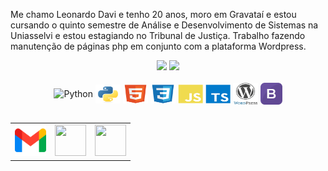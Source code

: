 Me chamo Leonardo Davi e tenho 20 anos, moro em Gravataí e estou cursando o quinto semestre de Análise e Desenvolvimento de Sistemas na Uniasselvi e estou estagiando no Tribunal de Justiça.
Trabalho fazendo manutenção de páginas php em conjunto com a plataforma Wordpress.

<div align="center">
  <img height="150em" src="https://github-readme-stats.vercel.app/api?username=ldnrodrigues&show_icons=true&theme=algolia"/>
  <img height="110em" src="https://github-readme-stats.vercel.app/api/top-langs/?username=ldnrodrigues&layout=compact&langs_count=16&theme=algolia"/>
</div>

<div align="center" inline_block"><br>
  <img align="center" alt="Python" height="30" width="40" src="https://raw.githubusercontent.com/devicons/devicon/master/icons/python/python-original.svg](https://github.com/devicons/devicon/blob/master/icons/react/react-original.svg)">
  <img align="center" alt="Python" height="30" width="40" src="https://raw.githubusercontent.com/devicons/devicon/master/icons/python/python-original.svg">
  <img align="center" alt="HTML" height="30" width="40" src="https://raw.githubusercontent.com/devicons/devicon/master/icons/html5/html5-original.svg">
  <img align="center" alt="CSS" height="30" width="40" src="https://raw.githubusercontent.com/devicons/devicon/master/icons/css3/css3-original.svg">
  <img align="center" alt="Js" height="30" width="40" src="https://raw.githubusercontent.com/devicons/devicon/master/icons/javascript/javascript-plain.svg">
  <img align="center" alt="Ts" height="30" width="40" src="https://raw.githubusercontent.com/devicons/devicon/master/icons/typescript/typescript-plain.svg">
  <img align="center" alt="WP" height="35" width="40" src= "https://github.com/devicons/devicon/blob/master/icons/wordpress/wordpress-original.svg">
  <img align="center" alt="Bootstrap" height="35" width="35" src="Ícones/bootstrap.png" >
</div>

  ##

<div>
    <table border: 0; align="center">
      <tr>
        <td align="center"><a href="mailto:leonardonr@gmail.com"><img height="50" width="50" src="Ícones/Gmail Icon.png" target="_blank"></td>
        <td align="center"><a href="https://www.linkedin.com/in/leonardo-rodrigues/" target="_blank"><img height="50" width="50" src="Ícones/LinkedIn Icon.png" target="_blank"></td>
        <td align="center"><a href="https://instagram.com/leozin_c7" target="_blank"><img height="50" width="50" src="Ícones/Instagram Icon.png" target="_blank"></td>
      </tr>
  </table>
</div>
